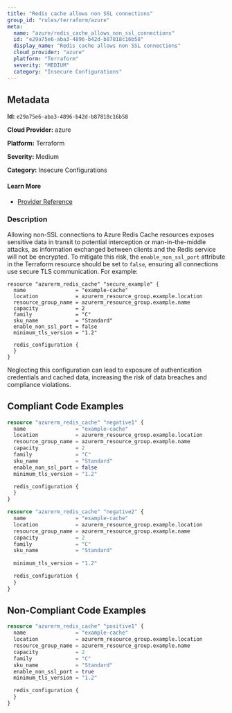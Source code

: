 ```yaml
---
title: "Redis cache allows non SSL connections"
group_id: "rules/terraform/azure"
meta:
  name: "azure/redis_cache_allows_non_ssl_connections"
  id: "e29a75e6-aba3-4896-b42d-b87818c16b58"
  display_name: "Redis cache allows non SSL connections"
  cloud_provider: "azure"
  platform: "Terraform"
  severity: "MEDIUM"
  category: "Insecure Configurations"
---
```

## Metadata

**Id:** `e29a75e6-aba3-4896-b42d-b87818c16b58`

**Cloud Provider:** azure

**Platform:** Terraform

**Severity:** Medium

**Category:** Insecure Configurations

#### Learn More

 - [Provider Reference](https://registry.terraform.io/providers/hashicorp/azurerm/latest/docs/resources/redis_cache)

### Description

 Allowing non-SSL connections to Azure Redis Cache resources exposes sensitive data in transit to potential interception or man-in-the-middle attacks, as information exchanged between clients and the Redis service will not be encrypted. To mitigate this risk, the `enable_non_ssl_port` attribute in the Terraform resource should be set to `false`, ensuring all connections use secure TLS communication. For example:

```
resource "azurerm_redis_cache" "secure_example" {
  name                = "example-cache"
  location            = azurerm_resource_group.example.location
  resource_group_name = azurerm_resource_group.example.name
  capacity            = 2
  family              = "C"
  sku_name            = "Standard"
  enable_non_ssl_port = false
  minimum_tls_version = "1.2"

  redis_configuration {
  }
}
```

Neglecting this configuration can lead to exposure of authentication credentials and cached data, increasing the risk of data breaches and compliance violations.


## Compliant Code Examples
```terraform
resource "azurerm_redis_cache" "negative1" {
  name                = "example-cache"
  location            = azurerm_resource_group.example.location
  resource_group_name = azurerm_resource_group.example.name
  capacity            = 2
  family              = "C"
  sku_name            = "Standard"
  enable_non_ssl_port = false
  minimum_tls_version = "1.2"

  redis_configuration {
  }
}

resource "azurerm_redis_cache" "negative2" {
  name                = "example-cache"
  location            = azurerm_resource_group.example.location
  resource_group_name = azurerm_resource_group.example.name
  capacity            = 2
  family              = "C"
  sku_name            = "Standard"
 
  minimum_tls_version = "1.2"

  redis_configuration {
  }
}
```
## Non-Compliant Code Examples
```terraform
resource "azurerm_redis_cache" "positive1" {
  name                = "example-cache"
  location            = azurerm_resource_group.example.location
  resource_group_name = azurerm_resource_group.example.name
  capacity            = 2
  family              = "C"
  sku_name            = "Standard"
  enable_non_ssl_port = true
  minimum_tls_version = "1.2"

  redis_configuration {
  }
}
```